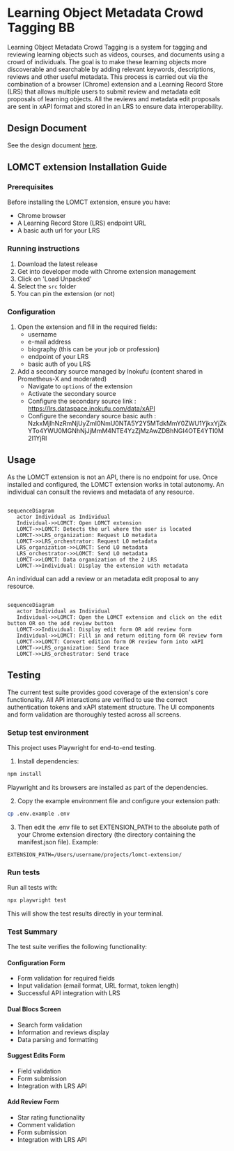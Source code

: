 # Learning Object Metadata Crowd Tagging BB 

Learning Object Metadata Crowd Tagging is a system for tagging and reviewing learning objects such as videos, courses, and documents using a crowd of individuals. The goal is to make these learning objects more discoverable and searchable by adding relevant keywords, descriptions, reviews and other useful metadata. This process is carried out via the combination of a browser (Chrome) extension and a Learning Record Store (LRS) that allows multiple users to submit review and metadata edit proposals of learning objects. All the reviews and metadata edit proposals are sent in xAPI format and stored in an LRS to ensure data interoperability.

## Design Document
See the design document [here](docs/design-document.md).

## LOMCT extension Installation Guide

### Prerequisites

Before installing the LOMCT extension, ensure you have:

- Chrome browser
- A Learning Record Store (LRS) endpoint URL
- A basic auth url for your LRS

### Running instructions

1. Download the latest release
2. Get into developer mode with Chrome extension management
3. Click on 'Load Unpacked'
4. Select the `src` folder
5. You can pin the extension (or not)

### Configuration
1. Open the extension and fill in the required fields:
    - username
    - e-mail address
    - biography (this can be your job or profession)
    - endpoint of your LRS
    - basic auth of you LRS
2. Add a secondary source managed by Inokufu (content shared in Prometheus-X and moderated)
    - Navigate to `options` of the extension
    - Activate the secondary source
    - Configure the secondary source link : https://lrs.dataspace.inokufu.com/data/xAPI
    - Configure the secondary source basic auth : NzkxMjlhNzRmNjUyZmI0NmU0NTA5Y2Y5MTdkMmY0ZWU1YjkxYjZkYTo4YWU0MGNhNjJjMmM4NTE4YzZjMzAwZDBhNGI4OTE4YTI0M2I1YjRl 

## Usage
As the LOMCT extension is not an API, there is no endpoint for use.
Once installed and configured, the LOMCT extension works in total autonomy.
An individual can consult the reviews and metadata of any resource.
```mermaid

sequenceDiagram
   actor Individual as Individual
   Individual->>LOMCT: Open LOMCT extension
   LOMCT->>LOMCT: Detects the url where the user is located
   LOMCT->>LRS_organization: Request LO metadata
   LOMCT->>LRS_orchestrator: Request LO metadata
   LRS_organization->>LOMCT: Send LO metadata
   LRS_orchestrator->>LOMCT: Send LO metadata
   LOMCT->>LOMCT: Data organization of the 2 LRS
   LOMCT->>Individual: Display the extension with metadata
```

An individual can add a review or an metadata edit proposal to any resource.
```mermaid

sequenceDiagram
   actor Individual as Individual
   Individual->>LOMCT: Open the LOMCT extension and click on the edit button OR on the add review button
   LOMCT->>Individual: Display edit form OR add review form
   Individual->>LOMCT: Fill in and return editing form OR review form
   LOMCT->>LOMCT: Convert edition form OR review form into xAPI
   LOMCT->>LRS_organization: Send trace
   LOMCT->>LRS_orchestrator: Send trace
```

## Testing

The current test suite provides good coverage of the extension's core functionality.
All API interactions are verified to use the correct authentication tokens and xAPI statement structure.
The UI components and form validation are thoroughly tested across all screens.

### Setup test environment

This project uses Playwright for end-to-end testing.

1. Install dependencies:

```bash
npm install
```

Playwright and its browsers are installed as part of the dependencies.

2. Copy the example environment file and configure your extension path:

```bash
cp .env.example .env
```

3. Then edit the .env file to set EXTENSION_PATH to the absolute path of your Chrome extension directory (the directory
   containing the manifest.json file).
   Example:

```
EXTENSION_PATH=/Users/username/projects/lomct-extension/
```

### Run tests

Run all tests with:

```bash
npx playwright test
```

This will show the test results directly in your terminal.

### Test Summary

The test suite verifies the following functionality:

#### Configuration Form

- Form validation for required fields
- Input validation (email format, URL format, token length)
- Successful API integration with LRS

#### Dual Blocs Screen

- Search form validation
- Information and reviews display
- Data parsing and formatting

#### Suggest Edits Form

- Field validation
- Form submission
- Integration with LRS API

#### Add Review Form

- Star rating functionality
- Comment validation
- Form submission
- Integration with LRS API
